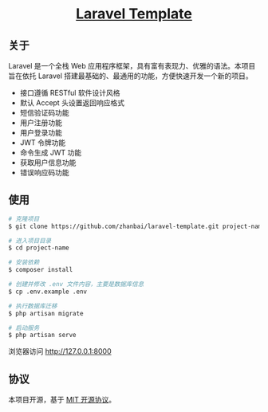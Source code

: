 # <p align="center">[Laravel Template](https://github.com/zhanbai/laravel-template)</p>

## 关于

Laravel 是一个全栈 Web 应用程序框架，具有富有表现力、优雅的语法。本项目旨在依托 Laravel 搭建最基础的、最通用的功能，方便快速开发一个新的项目。

- 接口遵循 RESTful 软件设计风格
- 默认 Accept 头设置返回响应格式
- 短信验证码功能
- 用户注册功能
- 用户登录功能
- JWT 令牌功能
- 命令生成 JWT 功能
- 获取用户信息功能
- 错误响应码功能

## 使用

```bash
# 克隆项目
$ git clone https://github.com/zhanbai/laravel-template.git project-name

# 进入项目目录
$ cd project-name

# 安装依赖
$ composer install

# 创建并修改 .env 文件内容，主要是数据库信息
$ cp .env.example .env

# 执行数据库迁移
$ php artisan migrate

# 启动服务
$ php artisan serve
```

浏览器访问 http://127.0.0.1:8000

## 协议

本项目开源，基于 [MIT 开源协议](https://opensource.org/licenses/MIT)。
